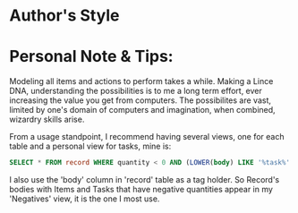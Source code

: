 # Author's Style

# Personal Note & Tips:

Modeling all items and actions to perform takes a while. Making a Lince DNA, understanding the possibilities is to me a long term effort, ever increasing the value you get from computers. The possibilites are vast, limited by one's domain of computers and imagination, when combined, wizardry skills arise.

From a usage standpoint, I recommend having several views, one for each table and a personal view for tasks, mine is:

```sql
SELECT * FROM record WHERE quantity < 0 AND (LOWER(body) LIKE '%task%' OR LOWER(body) LIKE '%item%') ORDER BY quantity ASC, body ASC, head ASC
```

I also use the 'body' column in 'record' table as a tag holder. So Record's bodies with Items and Tasks that have negative quantities appear in my 'Negatives' view, it is the one I most use.
